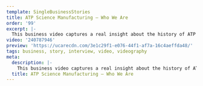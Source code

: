 ```yaml
---
template: SingleBusinessStories
title: ATP Science Manufacturing – Who We Are
order: '99'
excerpt: |-
  This business video captures a real insight about the history of ATP Science with Jeff Doidge (Managing Director of ATP Science). This video highlights his personal account on how he came to create the brands – from making lots of mistakes to always learning from them. ATP Science is all about results not excuses.
video: '240787946'
preview: 'https://ucarecdn.com/3e1c29f1-e076-44f1-af7a-16c4aeffda48/'
tags: business, story, interview, video, videography
meta:
  description: |-
    This business video captures a real insight about the history of ATP Science with Jeff Doidge (Managing Director of ATP Science). This video highlights his personal account on how he came to create the brands – from making lots of mistakes to always learning from them. ATP Science is all about results not excuses.
  title: ATP Science Manufacturing – Who We Are
---
```

